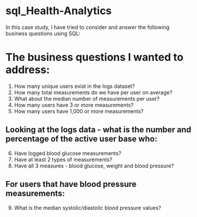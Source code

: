 # sql_Health-Analytics
In this case study, I have tried to consider and answer the following business questions using SQL:

# The business questions I wanted to address:
1.	How many unique users exist in the logs dataset?
2.	How many total measurements do we have per user on average?
3.	What about the median number of measurements per user?
4.	How many users have 3 or more measurements?
5.	How many users have 1,000 or more measurements?
## Looking at the logs data - what is the number and percentage of the active user base who:
6.	Have logged blood glucose measurements?
7.	Have at least 2 types of measurements?
8.	Have all 3 measures - blood glucose, weight and blood pressure?
## For users that have blood pressure measurements:
9.	What is the median systolic/diastolic blood pressure values?
